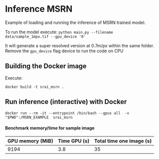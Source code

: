 # Inference MSRN

Example of loading and running the inference of MSRN trained model.

To run the model execute:
`python main.py --filename data/sample_1mpx.tif --gpu_device '0'
`

It will generate a super resolved version at 0.7m/px within the same folder.
Remove the `gpu_device` flag device to run the code on CPU


## Building the Docker image

Execute:
```
docker build -t srai_msrn .
```

## Run inference (interactive) with Docker

```
docker run --rm -it --entrypoint /bin/bash --gpus all  -v "$PWD":/MSRN_EXAMPLE  srai_msrn 
```

#### Benchmark memory/time for sample image

| GPU memory (MiB) | Time GPU (s) | Total time one image (s) |
|------------|--------------|--------------------------|
| 9194    | 3.8          | 35                      |  
